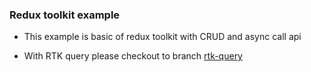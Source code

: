 ### Redux toolkit example

- This example is basic of redux toolkit with CRUD and async call api

- With RTK query please checkout to branch [rtk-query](https://github.com/hungdev/redux-toolkit-example/tree/feat/rtk-query)